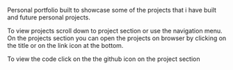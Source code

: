 Personal portfolio built to showcase some of the projects that i have built and future personal projects.

To view projects scroll down to project section or use the navigation menu. On the projects section you can open the projects on browser by clicking on the title or on the link icon at the bottom.

To view the code click on the the github icon on the project section
